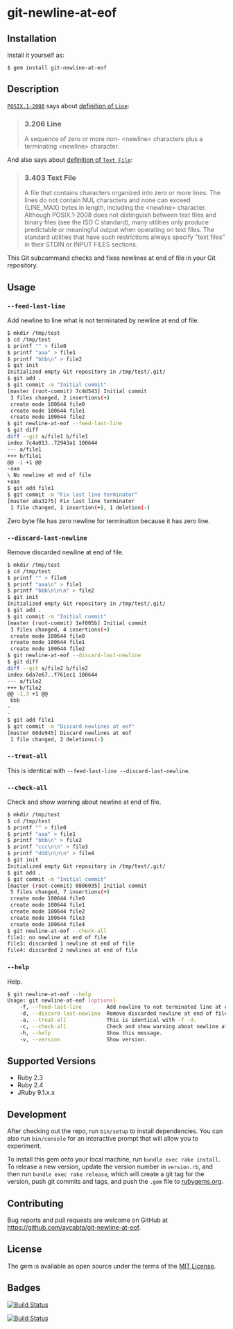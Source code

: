 # git-newline-at-eof

## Installation

Install it yourself as:

    $ gem install git-newline-at-eof

## Description

[`POSIX.1-2008`](http://pubs.opengroup.org/onlinepubs/9699919799/) says about [definition of `Line`](http://pubs.opengroup.org/onlinepubs/9699919799/basedefs/V1_chap03.html#tag_03_206):

> ### 3.206 Line
> A sequence of zero or more non- \<newline\> characters plus a terminating \<newline\> character.

And also says about [definition of `Text File`](http://pubs.opengroup.org/onlinepubs/9699919799/basedefs/V1_chap03.html#tag_03_403):

> ### 3.403 Text File
> A file that contains characters organized into zero or more lines. The lines do not contain NUL characters and none can exceed {LINE_MAX} bytes in length, including the \<newline\> character. Although POSIX.1-2008 does not distinguish between text files and binary files (see the ISO C standard), many utilities only produce predictable or meaningful output when operating on text files. The standard utilities that have such restrictions always specify "text files" in their STDIN or INPUT FILES sections.

This Git subcommand checks and fixes newlines at end of file in your Git repository.

## Usage

### `--feed-last-line`

Add newline to line what is not terminated by newline at end of file.

```bash
$ mkdir /tmp/test
$ cd /tmp/test
$ printf "" > file0
$ printf "aaa" > file1
$ printf "bbb\n" > file2
$ git init
Initialized empty Git repository in /tmp/test/.git/
$ git add .
$ git commit -m "Initial commit"
[master (root-commit) 7c4d543] Initial commit
 3 files changed, 2 insertions(+)
 create mode 100644 file0
 create mode 100644 file1
 create mode 100644 file2
$ git newline-at-eof --feed-last-line
$ git diff
diff --git a/file1 b/file1
index 7c4a013..72943a1 100644
--- a/file1
+++ b/file1
@@ -1 +1 @@
-aaa
\ No newline at end of file
+aaa
$ git add file1
$ git commit -m "Fix last line terminator"
[master aba3275] Fix last line terminator
 1 file changed, 1 insertion(+), 1 deletion(-)
```

Zero byte file has zero newline for termination because it has zero line.

### `--discard-last-newline`

Remove discarded newline at end of file.

```bash
$ mkdir /tmp/test
$ cd /tmp/test
$ printf "" > file0
$ printf "aaa\n" > file1
$ printf "bbb\n\n\n" > file2
$ git init
Initialized empty Git repository in /tmp/test/.git/
$ git add .
$ git commit -m "Initial commit"
[master (root-commit) 1ef005b] Initial commit
 3 files changed, 4 insertions(+)
 create mode 100644 file0
 create mode 100644 file1
 create mode 100644 file2
$ git newline-at-eof --discard-last-newline
$ git diff
diff --git a/file2 b/file2
index 6da7e67..f761ec1 100644
--- a/file2
+++ b/file2
@@ -1,3 +1 @@
 bbb
-
-
$ git add file1
$ git commit -m "Discard newlines at eof"
[master 68de945] Discard newlines at eof
 1 file changed, 2 deletions(-)
```

### `--treat-all`

This is identical with `--feed-last-line --discard-last-newline`.

### `--check-all`

Check and show warning about newline at end of file.

```bash
$ mkdir /tmp/test
$ cd /tmp/test
$ printf "" > file0
$ printf "aaa" > file1
$ printf "bbb\n" > file2
$ printf "ccc\n\n" > file3
$ printf "ddd\n\n\n" > file4
$ git init
Initialized empty Git repository in /tmp/test/.git/
$ git add .
$ git commit -m "Initial commit"
[master (root-commit) 0806035] Initial commit
 5 files changed, 7 insertions(+)
 create mode 100644 file0
 create mode 100644 file1
 create mode 100644 file2
 create mode 100644 file3
 create mode 100644 file4
$ git newline-at-eof --check-all
file1: no newline at end of file
file3: discarded 1 newline at end of file
file4: discarded 2 newlines at end of file
```

### `--help`

Help.

```bash
$ git newline-at-eof --help
Usage: git newline-at-eof [options]
    -f, --feed-last-line        Add newline to not terminated line at end of file.
    -d, --discard-last-newline  Remove discarded newline at end of file.
    -a, --treat-all             This is identical with -f -d.
    -c, --check-all             Check and show warning about newline at end of file.
    -h, --help                  Show this message.
    -v, --version               Show version.
```

## Supported Versions

- Ruby 2.3
- Ruby 2.4
- JRuby 9.1.x.x

## Development

After checking out the repo, run `bin/setup` to install dependencies. You can also run `bin/console` for an interactive prompt that will allow you to experiment.

To install this gem onto your local machine, run `bundle exec rake install`. To release a new version, update the version number in `version.rb`, and then run `bundle exec rake release`, which will create a git tag for the version, push git commits and tags, and push the `.gem` file to [rubygems.org](https://rubygems.org).

## Contributing

Bug reports and pull requests are welcome on GitHub at https://github.com/aycabta/git-newline-at-eof.


## License

The gem is available as open source under the terms of the [MIT License](http://opensource.org/licenses/MIT).

## Badges

[![Build Status](https://travis-ci.org/aycabta/git-newline-at-eof.svg)](https://travis-ci.org/aycabta/git-newline-at-eof)

[![Build Status](https://ci.appveyor.com/api/projects/status/github/aycabta/git-newline-at-eof?branch=master&svg=true)](https://ci.appveyor.com/project/aycabta/git-newline-at-eof)
